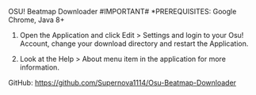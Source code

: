 OSU! Beatmap Downloader
#IMPORTANT#
*PREREQUISITES: Google Chrome, Java 8+

1. Open the Application and click Edit > Settings and login to your Osu! Account, change your download directory
and restart the Application.

2. Look at the Help > About menu item in the application for more information.

GitHub: https://github.com/Supernova1114/Osu-Beatmap-Downloader
